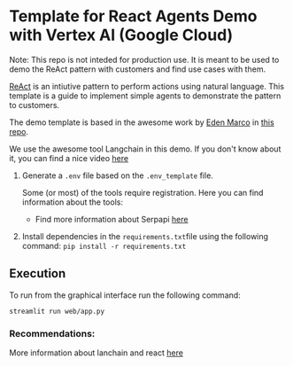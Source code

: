 # Template for React Agents Demo with Vertex AI (Google Cloud)

Note: This repo is not inteded for production use. It is meant to be used to demo the ReAct pattern with customers and find use cases with them. 

[ReAct](https://react-lm.github.io/) is an intiutive pattern to perform actions using natural language. This template is a guide to implement simple agents to demonstrate the pattern to customers.

The demo template is based in the awesome work by [Eden Marco](https://github.com/g-emarco) in [this repo](https://github.com/g-emarco/llm-agnets).

We use the awesome tool Langchain in this demo. If you don't know about it, you can find a nice video [here](https://www.youtube.com/watch?v=kYRB-vJFy38)

1. Generate a `.env` file based on the `.env_template` file.
    
    Some (or most) of the tools require registration. Here you can find information about the tools:
    - Find more information about Serpapi [here](https://serpapi.com/)
2. Install dependencies in the `requirements.txt`file using the following command:
    `pip install -r requirements.txt`

## Execution
To run from the graphical interface run the following command:

    streamlit run web/app.py


### Recommendations:

More information about lanchain and react [here](https://python.langchain.com/docs/modules/agents/agent_types/react)
